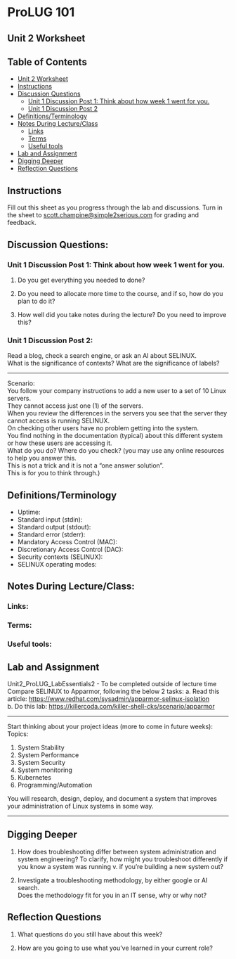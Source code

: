 # ProLUG 101  
## Unit 2 Worksheet  


## Table of Contents
* [Unit 2 Worksheet](#unit-2-worksheet) 
* [Instructions](#instructions) 
* [Discussion Questions](#discussion-questions) 
    * [Unit 1 Discussion Post 1: Think about how week 1 went for you.](#unit-1-discussion-post-1-think-about-how-week-1-went-for-you) 
    * [Unit 1 Discussion Post 2](#unit-1-discussion-post-2) 
* [Definitions/Terminology](#definitionsterminology) 
* [Notes During Lecture/Class](#notes-during-lectureclass) 
    * [Links](#links) 
    * [Terms](#terms) 
    * [Useful tools](#useful-tools) 
* [Lab and Assignment](#lab-and-assignment) 
* [Digging Deeper](#digging-deeper) 
* [Reflection Questions](#reflection-questions) 


## Instructions  
Fill out this sheet as you progress through the lab and discussions. Turn in the sheet to scott.champine@simple2serious.com for grading and feedback.  

## Discussion Questions:  

### Unit 1 Discussion Post 1: Think about how week 1 went for you.  
1.	Do you get everything you needed to done?  
 
2.	Do you need to allocate more time to the course, and if so, how do you plan to do it?  
 
3.	How well did you take notes during the lecture? Do you need to improve this?  
 
### Unit 1 Discussion Post 2: 
Read a blog, check a search engine, or ask an AI about SELINUX.  
What is the significance of contexts? What are the significance of labels?  


---

Scenario:  
You follow your company instructions to add a new user to a set of 10 Linux servers.  
They cannot access just one (1) of the servers.  
When you review the differences in the servers you see that the server they cannot access is running SELINUX.  
On checking other users have no problem getting into the system.  
You find nothing in the documentation (typical) about this different system or how these users are accessing it.  
What do you do? Where do you check? (you may use any online resources to help you answer this.  
This is not a trick and it is not a “one answer solution”.  
This is for you to think through.)  


## Definitions/Terminology  

- Uptime: 
- Standard input (stdin): 
- Standard output (stdout): 
- Standard error (stderr): 
- Mandatory Access Control (MAC): 
- Discretionary Access Control (DAC): 
- Security contexts (SELINUX): 
- SELINUX operating modes: 


## Notes During Lecture/Class:  
### Links:  

### Terms:  

### Useful tools:  


## Lab and Assignment  
Unit2_ProLUG_LabEssentials2 - To be completed outside of lecture time  
	Compare SELINUX to Apparmor, following the below 2 tasks: 
a.	Read this article: https://www.redhat.com/sysadmin/apparmor-selinux-isolation  
b.	Do this lab: https://killercoda.com/killer-shell-cks/scenario/apparmor  

---


Start thinking about your project ideas (more to come in future weeks):  
		Topics:  
1.	System Stability  
2.	System Performance  
3.	System Security  
4.	System monitoring  
5.	Kubernetes  
6.	Programming/Automation  

You will research, design, deploy, and document a system that improves your 
administration of Linux systems in some way.  

---  

## Digging Deeper  

1.	How does troubleshooting differ between system administration and system engineering? To clarify, how might you troubleshoot differently if you know a system was running v. if you’re building a new system out?  

2.	Investigate a troubleshooting methodology, by either google or AI search.  
    Does the methodology fit for you in an IT sense, why or why not?  

## Reflection Questions  

1.	What questions do you still have about this week?  

2.	How are you going to use what you’ve learned in your current role?  

